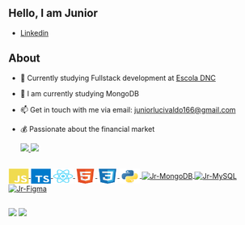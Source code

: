 ## Hello, I am Junior
- [Linkedin](linkedin.com/in/lucivaldo-junior-211b7423a)<br />

## About

- 🔭 Currently studying Fullstack development at  <a href="https://www.escoladnc.com.br/formacao-em-tecnologia/">Escola DNC</a>
- 🌱 I am currently studying MongoDB
- 📫 Get in touch with me via email: juniorlucivaldo166@gmail.com
- 💰 Passionate about the financial market

  <div>
  <a href="https://github.com/LucivaldoJr">
  <img height="170em" src="https://github-readme-stats.vercel.app/api?username=LucivaldoJr&show_icons=true&theme=vision-friendly-dark&include_all_commits=true&count_private=true"/>
  <img height="170em" src="https://github-readme-stats.vercel.app/api/top-langs/?username=LucivaldoJr&layout=compact&langs_count=16&theme=vision-friendly-dark"/>
</div>

<div style="display: inline_block"><br>
  <img align="center" alt="Jr-Js" height="30" width="40" src="https://raw.githubusercontent.com/devicons/devicon/master/icons/javascript/javascript-plain.svg">
  <img align="center" alt="Jr-Ts" height="30" width="40" src="https://raw.githubusercontent.com/devicons/devicon/master/icons/typescript/typescript-plain.svg">
  <img align="center" alt="Jr-React" height="30" width="40" src="https://raw.githubusercontent.com/devicons/devicon/master/icons/react/react-original.svg">
  <img align="center" alt="Jr-HTML" height="30" width="40" src="https://raw.githubusercontent.com/devicons/devicon/master/icons/html5/html5-original.svg">
  <img align="center" alt="Jr-CSS" height="30" width="40" src="https://raw.githubusercontent.com/devicons/devicon/master/icons/css3/css3-original.svg">
  <img align="center" alt="Jr-Python" height="30" width="40" src="https://raw.githubusercontent.com/devicons/devicon/master/icons/python/python-original.svg">
  <img align="center" alt="Jr-MongoDB" height="30" width="40" src="https://cdn.jsdelivr.net/gh/devicons/devicon@latest/icons/mongodb/mongodb-original.svg" />
  <img align="center" alt="Jr-MySQL" height="30" width="40" src="https://cdn.jsdelivr.net/gh/devicons/devicon@latest/icons/mysql/mysql-original.svg" />       
  <img align="center" alt="Jr-Figma" height="30" width="40" src="https://cdn.jsdelivr.net/gh/devicons/devicon@latest/icons/figma/figma-original.svg" />
</div>

##

<div>
  <a href ="juniorlucivaldo166@gmail.com"><img src="https://img.shields.io/badge/-Gmail-%23333?style=for-the-badge&logo=gmail&logoColor=white" target="_blank"></a>
  <a href="https://linkedin.com/in/lucivaldo-junior-211b7423a" target="_blank"><img src="https://img.shields.io/badge/-LinkedIn-%230077B5?style=for-the-badge&logo=linkedin&logoColor=white" target="_blank"></a> 
</div>
